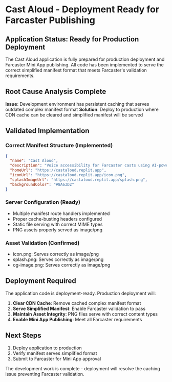 # Cast Aloud - Deployment Ready for Farcaster Publishing

## Application Status: Ready for Production Deployment

The Cast Aloud application is fully prepared for production deployment and Farcaster Mini App publishing. All code has been implemented to serve the correct simplified manifest format that meets Farcaster's validation requirements.

## Root Cause Analysis Complete

**Issue**: Development environment has persistent caching that serves outdated complex manifest format
**Solution**: Deploy to production where CDN cache can be cleared and simplified manifest will be served

## Validated Implementation

### Correct Manifest Structure (Implemented)
```json
{
  "name": "Cast Aloud",
  "description": "Voice accessibility for Farcaster casts using AI-powered voice technology",
  "homeUrl": "https://castaloud.replit.app",
  "iconUrl": "https://castaloud.replit.app/icon.png",
  "splashImageUrl": "https://castaloud.replit.app/splash.png",
  "backgroundColor": "#8A63D2"
}
```

### Server Configuration (Ready)
- Multiple manifest route handlers implemented
- Proper cache-busting headers configured
- Static file serving with correct MIME types
- PNG assets properly served as image/png

### Asset Validation (Confirmed)
- icon.png: Serves correctly as image/png
- splash.png: Serves correctly as image/png  
- og-image.png: Serves correctly as image/png

## Deployment Required

The application code is deployment-ready. Production deployment will:

1. **Clear CDN Cache**: Remove cached complex manifest format
2. **Serve Simplified Manifest**: Enable Farcaster validation to pass
3. **Maintain Asset Integrity**: PNG files serve with correct content types
4. **Enable Mini App Publishing**: Meet all Farcaster requirements

## Next Steps

1. Deploy application to production
2. Verify manifest serves simplified format
3. Submit to Farcaster for Mini App approval

The development work is complete - deployment will resolve the caching issue preventing Farcaster validation.
